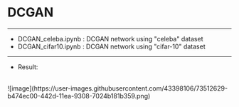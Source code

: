 # DCGAN
-----------------------
* DCGAN_celeba.ipynb : DCGAN network using "celeba" dataset <br>
* DCGAN_cifar10.ipynb : DCGAN network using "cifar-10" dataset
* * *
* Result: 
<br>
![image](https://user-images.githubusercontent.com/43398106/73512629-b474ec00-442d-11ea-9308-7024b181b359.png)
